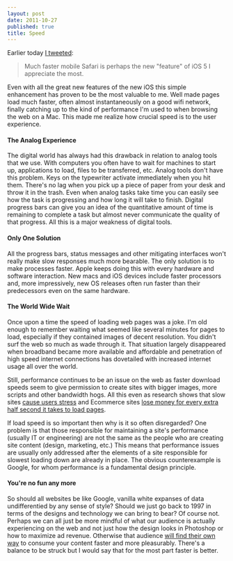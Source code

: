 ```yaml
---
layout: post
date: 2011-10-27
published: true
title: Speed
---
```


Earlier today [I tweeted][1]: 

> Much faster mobile Safari is perhaps the new "feature" of iOS 5 I appreciate the most. 

Even with all the great new features of the new iOS this simple enhancement has proven to be the most valuable to me. Well made pages load much faster, often almost instantaneously on a good wifi network, finally catching up to the kind of performance I'm used to when browsing the web on a Mac. This made me realize how crucial speed is to the user experience.

#### The Analog Experience ###

The digital world has always had this drawback in relation to analog tools that we use. With computers you often have to wait for machines to start up, applications to load, files to be transferred, etc. Analog tools don't have this problem. Keys on the typewriter activate immediately when you hit them.  There's no lag when you pick up a piece of paper from your desk and throw it in the trash. Even when analog tasks take time you can easily see how the task is progressing and how long it will take to finish. Digital progress bars can give you an idea of the quantitative amount of time is remaining to complete a task but almost never communicate the quality of that progress. All this is a major weakness of digital tools. 

#### Only One Solution

All the progress bars, status messages and other mitigating interfaces won't really make slow responses much more bearable. The only solution is to make processes faster. Apple keeps doing this with every hardware and software interaction. New macs and iOS devices include faster processors and, more impressively, new OS releases often run faster than their predecessors even on the same hardware. 

#### The World Wide Wait ###

Once upon a time the speed of loading web pages was a joke. I'm old enough to remember waiting what seemed like several minutes for pages to load, especially if they contained images of decent resolution. You didn't surf the web so much as wade through it. That situation largely disappeared when broadband became more available and affordable and penetration of high speed internet connections has dovetailed with increased internet usage all over the world. 

Still, performance continues to be an issue on the web as faster download speeds seem to give permission to create sites with bigger images, more scripts and other bandwidth hogs. All this even as research shows that slow sites [cause users stress][2] and Ecommerce sites [lose money for every extra half second it takes to load pages][3]. 

If load speed is so important then why is it so often disregarded? One problem is that those responsible for maintaining a site's performance (usually IT or engineering) are not the same as the people who are creating site content (design, marketing, etc.) This means that performance issues are usually only addressed after the elements of a site responsible for slowest loading down are already in place. The obvious counterexample is Google, for whom performance is a fundamental design principle.

#### You're no fun any more

So should all websites be like Google, vanilla white expanses of data undifferentied by any sense of style? Should we just go back to 1997 in terms of the designs and technology we can bring to bear? Of course not. Perhaps we can all just be more mindful of what our audience is actually experiencing on the web and not just how the design looks in Photoshop or how to maximize ad revenue. Otherwise that audience [will find their own way][4] to consume your content faster and more pleasurably. There's a balance to be struck but I would say that for the most part faster is better.  

[1]: https://twitter.com/thechinnster/status/129710856605925377
[2]: http://www.webperformancetoday.com/2011/02/24/website-performance-web-stress/ "This is your brain on a slow website: Lab experiments quantify “web stress”"
[3]: http://www.slideshare.net/dyninc/the-user-and-business-impact-of-server-delays-additional-bytes-and-http-chunking-in-web-search-presentation
[4]: http://blog.readability.com/2011/05/and-what-of-art-direction/